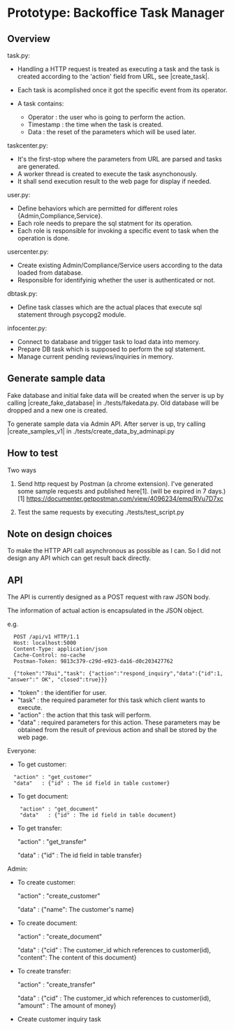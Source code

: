 Prototype: Backoffice Task Manager
==================================

Overview
--------

task.py:

 * Handling a HTTP request is treated as executing a task and the task is created
   according to the 'action' field from URL, see |create_task|.
 * Each task is acomplished once it got the specific event from its operator.
 * A task contains:

   * Operator : the user who is going to perform the action.
   * Timestamp : the time when the task is created.
   * Data : the reset of the parameters which will be used later.

taskcenter.py:
 
 * It's the first-stop where the parameters from URL are parsed and tasks are
   generated.
 * A worker thread is created to execute the task asynchonously.
 * It shall send execution result to the web page for display if needed. 

user.py:

 * Define behaviors which are permitted for different roles {Admin,Compliance,Service}.
 * Each role needs to prepare the sql statment for its operation.
 * Each role is responsible for invoking a specific event to task when the
   operation is done.

usercenter.py:

 * Create existing Admin/Compliance/Service users according to the data loaded
   from database.
 * Responsible for identifyinig whether the user is authenticated or not.

dbtask.py:
 
 * Define task classes which are the actual places that execute sql statement
   through psycopg2 module.

infocenter.py:

 * Connect to database and trigger task to load data into memory.
 * Prepare DB task which is supposed to perform the sql statement.
 * Manage current pending reviews/inquiries in memory.


Generate sample data
------------

Fake database and initial fake data will be created when the server is up by
calling |create_fake_database| in ./tests/fakedata.py. Old database will be dropped
and a new one is created.

To generate sample data via Admin API. After server is up, try calling
|create_samples_v1| in ./tests/create_data_by_adminapi.py


How to test
------------

Two ways 
1. Send http request by Postman (a chrome extension). I've generated some
   sample requests and published here[1]. (will be expired in 7 days.)
[1] https://documenter.getpostman.com/view/4096234/emq/RVu7D7xc

2. Test the same requests by executing ./tests/test_script.py 


 <!-- * A way to generate sample data (e.g. a script calling the admin APIs)
 * A functional test suite (which calls the APIs)
 * Simple API docs (sample calls)
 * Notes on design choices -->


Note on design choices
----------------

To make the HTTP API call asynchronous as possible as I can. So I did not
design any API which can get result back directly.


API
---

The API is currently designed as a POST request with raw JSON body.

The information of actual action is encapsulated in the JSON object.

e.g.
```
  POST /api/v1 HTTP/1.1
  Host: localhost:5000
  Content-Type: application/json
  Cache-Control: no-cache
  Postman-Token: 9813c379-c29d-e923-da16-d0c203427762

  {"token":"78ui","task": {"action":"respond_inquiry","data":{"id":1, "answer":" OK", "closed":true}}}
```

  - "token"  : the identifier for user.
  - "task"   : the required parameter for this task which client wants to execute.
  - "action" : the action that this task will perform.
  - "data"   : required parameters for this action. These parameters may be obtained from the result of previous action and shall be stored by the web page.

Everyone:

 * To get customer:
  ```
    "action" : "get_customer"
    "data"   : {"id" : The id field in table customer}
  ```

 * To get document:
```
    "action" : "get_document"
    "data"   : {"id" : The id field in table document}
```

 * To get transfer:

    "action" : "get_transfer"

    "data"   : {"id" : The id field in table transfer}


Admin:

 * To create customer:

    "action" : "create_customer"

    "data"   : {"name": The customer's name}

 * To create document:

    "action" : "create_document"

    "data"   : {"cid"    : The customer_id which references to customer(id),
                "content": The content of this document}

 * To create transfer:

    "action" : "create_transfer"

    "data"   : {"cid"    : The customer_id which references to customer(id),
                "amount" : The amount of money}

 * Create customer inquiry task
<!-- 
Compliance:

 * Approve/reject document
 * Approve/reject transfer

Tasks:

 * Get a task (suitable for my user role and level)
 * Complete current task
 * Escalate current task -->
